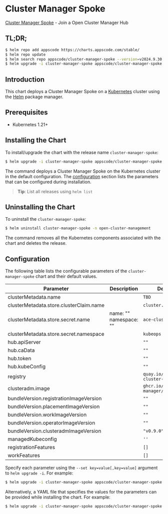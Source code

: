 # Cluster Manager Spoke

[Cluster Manager Spoke](https://github.com/kluster-manager/installer) - Join a Open Cluster Manager Hub

## TL;DR;

```bash
$ helm repo add appscode https://charts.appscode.com/stable/
$ helm repo update
$ helm search repo appscode/cluster-manager-spoke --version=v2024.9.30
$ helm upgrade -i cluster-manager-spoke appscode/cluster-manager-spoke -n open-cluster-management --create-namespace --version=v2024.9.30
```

## Introduction

This chart deploys a Cluster Manager Spoke on a [Kubernetes](http://kubernetes.io) cluster using the [Helm](https://helm.sh) package manager.

## Prerequisites

- Kubernetes 1.21+

## Installing the Chart

To install/upgrade the chart with the release name `cluster-manager-spoke`:

```bash
$ helm upgrade -i cluster-manager-spoke appscode/cluster-manager-spoke -n open-cluster-management --create-namespace --version=v2024.9.30
```

The command deploys a Cluster Manager Spoke on the Kubernetes cluster in the default configuration. The [configuration](#configuration) section lists the parameters that can be configured during installation.

> **Tip**: List all releases using `helm list`

## Uninstalling the Chart

To uninstall the `cluster-manager-spoke`:

```bash
$ helm uninstall cluster-manager-spoke -n open-cluster-management
```

The command removes all the Kubernetes components associated with the chart and deletes the release.

## Configuration

The following table lists the configurable parameters of the `cluster-manager-spoke` chart and their default values.

|                Parameter                |      Description       |                     Default                     |
|-----------------------------------------|------------------------|-------------------------------------------------|
| clusterMetadata.name                    |                        | <code>TBD</code>                                |
| clusterMetadata.store.clusterClaim.name |                        | <code>cluster.ace.info</code>                   |
| clusterMetadata.store.secret.name       | name: "" namespace: "" | <code>ace-cluster-info</code>                   |
| clusterMetadata.store.secret.namespace  |                        | <code>kubeops</code>                            |
| hub.apiServer                           |                        | <code>""</code>                                 |
| hub.caData                              |                        | <code>""</code>                                 |
| hub.token                               |                        | <code>""</code>                                 |
| hub.kubeConfig                          |                        | <code>""</code>                                 |
| registry                                |                        | <code>quay.io/open-cluster-management</code>    |
| clusteradm.image                        |                        | <code>ghcr.io/kluster-manager/clusteradm</code> |
| bundleVersion.registrationImageVersion  |                        | <code>""</code>                                 |
| bundleVersion.placementImageVersion     |                        | <code>""</code>                                 |
| bundleVersion.workImageVersion          |                        | <code>""</code>                                 |
| bundleVersion.operatorImageVersion      |                        | <code>""</code>                                 |
| bundleVersion.clusteradmImageVersion    |                        | <code>"v0.9.0"</code>                           |
| managedKubeconfig                       |                        | <code>''</code>                                 |
| registrationFeatures                    |                        | <code>[]</code>                                 |
| workFeatures                            |                        | <code>[]</code>                                 |


Specify each parameter using the `--set key=value[,key=value]` argument to `helm upgrade -i`. For example:

```bash
$ helm upgrade -i cluster-manager-spoke appscode/cluster-manager-spoke -n open-cluster-management --create-namespace --version=v2024.9.30 --set clusterMetadata.name=TBD
```

Alternatively, a YAML file that specifies the values for the parameters can be provided while
installing the chart. For example:

```bash
$ helm upgrade -i cluster-manager-spoke appscode/cluster-manager-spoke -n open-cluster-management --create-namespace --version=v2024.9.30 --values values.yaml
```
